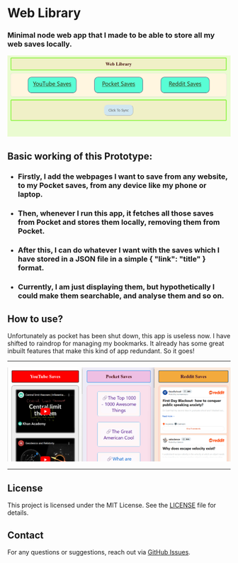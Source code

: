 # Web Library
### Minimal node web app that I made to be able to store all my web saves locally. 
![alt text](project_assets/image.png)

## Basic working of this Prototype:
- ### Firstly, I add the webpages I want to save from any website, to my Pocket saves, from any device like my phone or laptop.
- ### Then, whenever I run this app, it fetches all those saves from Pocket and stores them locally, removing them from Pocket.
- ### After this, I can do whatever I want with the saves which I have stored in a JSON file in a simple { "link": "title" } format.
- ### Currently, I am just displaying them, but hypothetically I could make them searchable, and analyse them and so on.

## How to use?

Unfortunately as pocket has been shut down, this app is useless now. I have shifted to raindrop for managing my bookmarks. It already has some great inbuilt features that make this kind of app redundant. So it goes!

---

![alt text](project_assets/image-1.png)

---

## License
This project is licensed under the MIT License. See the [LICENSE](https://github.com/chitwan27/webLibrary/blob/main/LICENSE) file for details.

## Contact
For any questions or suggestions, reach out via [GitHub Issues](https://github.com/chitwan27/webLibrary/issues).